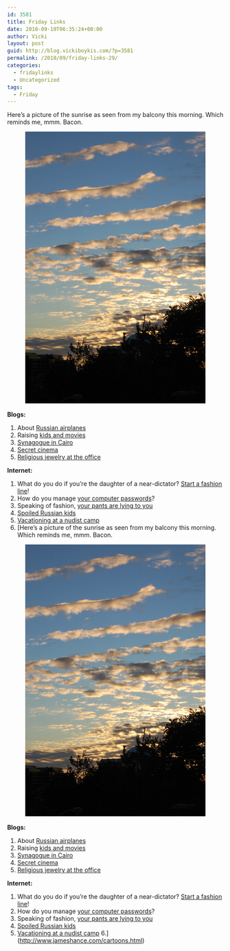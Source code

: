 ```yaml
---
id: 3581
title: Friday Links
date: 2010-09-10T06:35:24+00:00
author: Vicki
layout: post
guid: http://blog.vickiboykis.com/?p=3581
permalink: /2010/09/friday-links-29/
categories:
  - fridaylinks
  - Uncategorized
tags:
  - Friday
---
```

Here&#8217;s a picture of the sunrise as seen from my balcony this morning. Which reminds me, mmm. Bacon.

<p style="text-align: center;">
  <a href="https://raw.githubusercontent.com/veekaybee/wlb/gh-pages/assets/images/2010/09/DSC_0770.jpg"><img class="aligncenter size-full wp-image-3582" title="DSC_0770" src="https://raw.githubusercontent.com/veekaybee/wlb/gh-pages/assets/images/2010/09/DSC_0770.jpg" alt="" width="420" height="632" /></a>
</p>

<p style="text-align: left;">
  <strong>Blogs:</strong>
</p>

  1. About [Russian airplanes](http://gubbiofarabia.tumblr.com/post/1090559732/five-things-airlines-dont-want-you-to-know)
  2. Raising [kids and movies](http://messagewithabottle.tumblr.com/post/1081350661)
  3. [Synagogue in Cairo](http://travellerwithin.blogspot.com/2010/09/bassatine-synagogue-cairo-2-photos-55.html?utm_source=feedburner&utm_medium=feed&utm_campaign=Feed%3A+TravellerWithin+%28The+Traveller+Within%29)
  4. [Secret cinema](http://www.aladyinlondon.com/2010/09/lady-at-secret-cinema.html)
  5. [Religious jewelry at the office](http://corporette.com/2010/09/07/religious-jewelry-and-the-office/)

<p style="text-align: left;">
  <strong>Internet:</strong>
</p>

  1. What do you do if you&#8217;re the daughter of a near-dictator? [Start a fashion line](http://www.dailyfrontrow.com/the-fix/article/just-say-guli)!
  2. How do you manage [your computer passwords](http://www.theatlantic.com/science/archive/2010/09/password-unprotected/62656/)?
  3. Speaking of fashion, [your pants are lying to you](http://chartporn.org/2010/09/07/your-pants-are-lying-to-you/?utm_source=feedburner&utm_medium=feed&utm_campaign=Feed%3A+ChartPorn+%28Chart+Porn%29)
  4. [Spoiled Russian kids](http://englishrussia.com/index.php/2010/09/06/naughty-little-kids/)
  5. [Vacationing at a nudist camp](http://www.slate.com/id/2266049/?from=rss)
  6. [Here&#8217;s a picture of the sunrise as seen from my balcony this morning. Which reminds me, mmm. Bacon.

<p style="text-align: center;">
  <a href="https://raw.githubusercontent.com/veekaybee/wlb/gh-pages/assets/images/2010/09/DSC_0770.jpg"><img class="aligncenter size-full wp-image-3582" title="DSC_0770" src="https://raw.githubusercontent.com/veekaybee/wlb/gh-pages/assets/images/2010/09/DSC_0770.jpg" alt="" width="420" height="632" /></a>
</p>

<p style="text-align: left;">
  <strong>Blogs:</strong>
</p>

  1. About [Russian airplanes](http://gubbiofarabia.tumblr.com/post/1090559732/five-things-airlines-dont-want-you-to-know)
  2. Raising [kids and movies](http://messagewithabottle.tumblr.com/post/1081350661)
  3. [Synagogue in Cairo](http://travellerwithin.blogspot.com/2010/09/bassatine-synagogue-cairo-2-photos-55.html?utm_source=feedburner&utm_medium=feed&utm_campaign=Feed%3A+TravellerWithin+%28The+Traveller+Within%29)
  4. [Secret cinema](http://www.aladyinlondon.com/2010/09/lady-at-secret-cinema.html)
  5. [Religious jewelry at the office](http://corporette.com/2010/09/07/religious-jewelry-and-the-office/)

<p style="text-align: left;">
  <strong>Internet:</strong>
</p>

  1. What do you do if you&#8217;re the daughter of a near-dictator? [Start a fashion line](http://www.dailyfrontrow.com/the-fix/article/just-say-guli)!
  2. How do you manage [your computer passwords](http://www.theatlantic.com/science/archive/2010/09/password-unprotected/62656/)?
  3. Speaking of fashion, [your pants are lying to you](http://chartporn.org/2010/09/07/your-pants-are-lying-to-you/?utm_source=feedburner&utm_medium=feed&utm_campaign=Feed%3A+ChartPorn+%28Chart+Porn%29)
  4. [Spoiled Russian kids](http://englishrussia.com/index.php/2010/09/06/naughty-little-kids/)
  5. [Vacationing at a nudist camp](http://www.slate.com/id/2266049/?from=rss)
  6.](http://www.jameshance.com/cartoons.html)